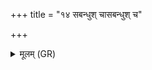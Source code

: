 +++
title = "१४ सबन्धुश् चासबन्धुश् च"

+++
<details><summary>मूलम् (GR)</summary>

सबन्धुश् चासबन्धुश् च  
यो ऽस्माँ अभिदासति ।  
सबन्धून् सर्वांस् तीर्त्वा-  
-अहं भूयासम् उत्तमः ॥
</details>